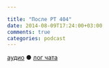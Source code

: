 ```yaml
---

title: "После РT 404"
date: 2014-08-09T17:24:00+03:00
comments: true
categories: podcast
---
```

[аудио](http://cdn.radio-t.com/rt404post.mp3) ● [лог чата](http://chat.radio-t.com/logs/radio-t-404.html) <audio src="http://cdn.radio-t.com/rt404post.mp3" preload="none">
